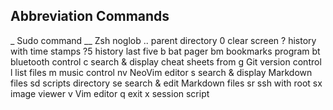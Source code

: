 ## Abbreviation Commands

_             Sudo command
__            Zsh noglob
..            parent directory
0             clear screen
?             history with time stamps
?5            history last five
b             bat pager
bm            bookmarks program
bt            bluetooth control
c             search & display cheat sheets from 
g             Git version control
l             list files
m             music control
nv            NeoVim editor
s             search & display Markdown files
sd            scripts directory
se            search & edit Markdown files 
sr            ssh with root
sx            image viewer
v             Vim editor
q             exit
x             session script
